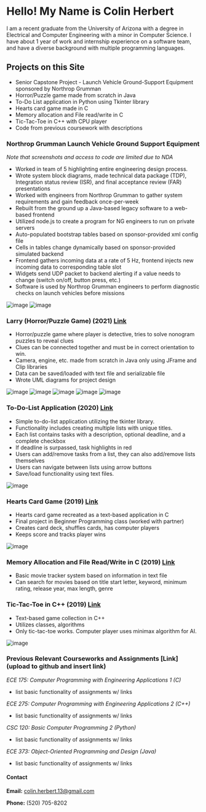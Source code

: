 # Hello! My Name is Colin Herbert

I am a recent graduate from the University of Arizona with a degree in Electrical and Computer Engineering with a minor in Computer Science. I have about 1 year of work and internship experience on a software team, and have a diverse background with multiple programming languages.

## Projects on this Site
- Senior Capstone Project - Launch Vehicle Ground-Support Equipment sponsored by Northrop Grumman
- Horror/Puzzle game made from scratch in Java
- To-Do List application in Python using Tkinter library
- Hearts card game made in C
- Memory allocation and File read/write in C
- Tic-Tac-Toe in C++ with CPU player
- Code from previous coursework with descriptions

### Northrop Grumman Launch Vehicle Ground Support Equipment
*Note that screenshots and access to code are limited due to NDA*
- Worked in team of 5 highlighting entire engineering design process.
- Wrote system block diagrams, made technical data package (TDP), Integration status review (ISR), and final acceptance review (FAR) presentations
- Worked with engineers from Northrop Grumman to gather system requirements and gain feedback once-per-week
- Rebuilt from the ground up a Java-based legacy software to a web-based frontend
- Utilized node.js to create a program for NG engineers to run on private servers
- Auto-populated bootstrap tables based on sponsor-provided xml config file
- Cells in tables change dynamically based on sponsor-provided simulated backend
- Frontend gathers incoming data at a rate of 5 Hz, frontend injects new incoming data to corresponding table slot
- Widgets send UDP packet to backend alerting if a value needs to change (switch on/off, button press, etc.)
- Software is used by Northrop Grumman engineers to perform diagnostic checks on launch vehicles before missions

![image](https://github.com/colinherbs13/colinherbs13.github.io/assets/89946762/000d10a7-756b-4ff2-8e1b-f3d2472b6213)
![image](https://github.com/colinherbs13/colinherbs13.github.io/assets/89946762/5414966d-43d8-41b9-9137-2422e0e53b82)


### Larry (Horror/Puzzle Game) (2021) [Link](https://github.com/colinherbs13/Larry-Video-Game.git)
- Horror/puzzle game where player is detective, tries to solve nonogram puzzles to reveal clues
- Clues can be connected together and must be in correct orientation to win.
- Camera, engine, etc. made from scratch in Java only using JFrame and Clip libraries
- Data can be saved/loaded with text file and serializable file
- Wrote UML diagrams for project design

![image](https://user-images.githubusercontent.com/89946762/145727921-56191f86-9786-4f2d-8f34-e95d115a17ee.png)
![image](https://user-images.githubusercontent.com/89946762/145727948-8c335524-c238-4b6c-8cb0-91c3a3bdc62f.png)
![image](https://user-images.githubusercontent.com/89946762/145727990-a1a2cd70-7f21-4321-a99e-8878437e4815.png)
![image](https://user-images.githubusercontent.com/89946762/145727961-effe2851-fc04-4760-b324-36332e281f7d.png)
![image](https://user-images.githubusercontent.com/89946762/145728016-56fb0f05-17b6-4869-ba53-c719afabc9a4.png)

### To-Do-List Application (2020) [Link](https://github.com/colinherbs13/To-Do-List-App.git)
- Simple to-do-list application utilizing the tkinter library.
- Functionality includes creating multiple lists with unique titles.
- Each list contains tasks with a description, optional deadline, and a complete checkbox
- If deadline is surpassed, task highlights in red
- Users can add/remove tasks from a list, they can also add/remove lists themselves
- Users can navigate between lists using arrow buttons
- Save/load functionality using text files. 

![image](https://user-images.githubusercontent.com/89946762/145727674-71c93e06-a195-4a12-baff-c70dfc2294e4.png)

### Hearts Card Game (2019) [Link](https://github.com/colinherbs13/Hearts-Card-Game.git)
- Hearts card game recreated as a text-based application in C
- Final project in Beginner Programming class (worked with partner)
- Creates card deck, shuffles cards, has computer players 
- Keeps score and tracks player wins

![image](https://user-images.githubusercontent.com/89946762/145727863-b95b469b-3338-411c-aa6c-b8b1106912e8.png)

### Memory Allocation and File Read/Write in C (2019) [Link](https://github.com/colinherbs13/Movie-Database.git)
- Basic movie tracker system based on information in text file
- Can search for movies based on title start letter, keyword, minimum rating, release year, max length, genre

### Tic-Tac-Toe in C++ (2019) [Link](https://github.com/colinherbs13/Text-Based-Game-Collection.git)
- Text-based game collection in C++
- Utilizes classes, algorithms
- Only tic-tac-toe works. Computer player uses minimax algorithm for AI.

![image](https://user-images.githubusercontent.com/89946762/145728130-991995b6-e8cc-446f-ae8e-0d9c5b680ba9.png)

### Previous Relevant Courseworks and Assignments [Link](upload to github and insert link)
*ECE 175: Computer Programming with Engineering Applications 1 (C)*
- list basic functionality of assignments w/ links

*ECE 275: Computer Programming with Engineering Applications 2 (C++)*
- list basic functionality of assignments w/ links

*CSC 120: Basic Computer Programming 2 (Python)*
- list basic functionality of assignments w/ links

*ECE 373: Object-Oriented Programming and Design (Java)*
- list basic functionality of assignments w/ links



#### Contact
**Email:** colin.herbert.13@gmail.com

**Phone:** (520) 705-8202
